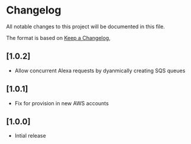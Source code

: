 # Changelog

All notable changes to this project will be documented in this file.

The format is based on [Keep a Changelog](https://keepachangelog.com/en/1.0.0/),

## [1.0.2]
- Allow concurrent Alexa requests by dyanmically creating SQS queues

## [1.0.1]
- Fix for provision in new AWS accounts

## [1.0.0]
- Intial release